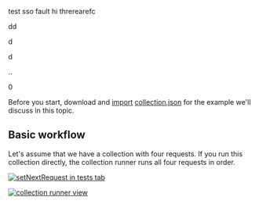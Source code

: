 test sso
fault
hi threrearefc

dd

d

d

..

0

Before you start, download and [import](/docs/postman/collections/data-formats/) [collection.json](https://assets.postman.com/postman-docs/58793802.json) for the example we'll discuss in this topic.

## Basic workflow

Let's assume that we have a collection with four requests. If you run this collection directly, the collection runner runs all four requests in order.

[![setNextRequest in tests tab](https://assets.postman.com/postman-docs/Collection_Runs_pg23.png)](https://assets.postman.com/postman-docs/Collection_Runs_pg23.png)

[![collection runner view](https://assets.postman.com/postman-docs/58793861.png)](https://assets.postman.com/postman-docs/58793861.png)

